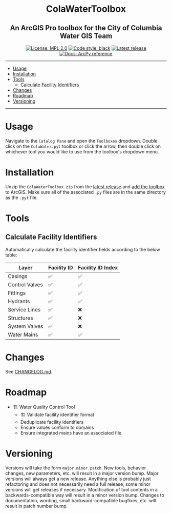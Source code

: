 ﻿<h1 align="center">ColaWaterToolbox</h1>
<h2 align="center">An ArcGIS Pro toolbox for the City of Columbia Water GIS Team</h2>
<p align="center">
<a href="https://opensource.org/licenses/MPL-2.0"><img alt="License: MPL 2.0" src="https://img.shields.io/badge/license-MPL_2.0-brightgreen"></a>
<a href="https://github.com/psf/black"><img alt="Code style: black" src="https://img.shields.io/badge/code%20style-black-000000"></a>
<a href="https://github.com/felix-quark/ColaWaterToolbox/releases"><img alt="Latest release" src="https://img.shields.io/github/v/release/felix-quark/ColaWaterToolbox"></a>
<a href="https://pro.arcgis.com/en/pro-app/latest/arcpy/main/arcgis-pro-arcpy-reference.htm"><img alt="Docs: ArcPy reference" src="https://img.shields.io/badge/docs-ArcPy%20reference-purple"></a>
</p>

---

- [Usage](#usage)
- [Installation](#installation)
- [Tools](#tools)
    - [Calculate Facility Identifiers](#calculate-facility-identifiers)
- [Changes](#changes)
- [Roadmap](#roadmap)
- [Versioning](#versioning)

---

# Usage

Navigate to the `Catalog Pane` and open the `Toolboxes` dropdown.
Double click on the `ColaWater.pyt` toolbox or click the arrow,
then double click on whichever tool you would like to use from the toolbox's dropdown menu.

# Installation

Unzip the `ColaWaterToolbox.zip`
from the [latest release](https://github.com/felix-quark/ColaWaterToolbox/releases)
and [add the toolbox](https://pro.arcgis.com/en/pro-app/latest/help/projects/connect-to-a-toolbox.htm) 
to ArcGIS. Make sure all of the associated `.py` files are in the same directory as the `.pyt` file.

# Tools

## Calculate Facility Identifiers

Automatically calculate the facility identifier fields according to the below table:

|     Layer      | Facility ID | Facility ID Index |
|----------------|-------------|-------------------|
| Casings        |     ✅     |         ✅        |
| Control Valves |     ✅     |         ✅        |
| Fittings       |     ✅     |         ✅        |
| Hydrants       |     ✅     |         ✅        |
| Service Lines  |     ✅     |         ❌        |
| Structures     |     ✅     |         ❌        |
| System Valves  |     ✅     |         ❌        |
| Water Mains    |     ✅     |         ✅        |

# Changes

See [CHANGELOG.md](https://github.com/felix-quark/ColaWaterToolbox/blob/main/CHANGELOG.md).

# Roadmap

- 🏗 Water Quality Control Tool
    - 🏗 Validate facility identifier format
    - Deduplicate facility identifiers
    - Ensure values conform to domains
    - Ensure integrated mains have an associated file

# Versioning

Versions will take the form `major.minor.patch`.
New tools, behavior changes, new parameters, etc. will result in a major version bump.
Major versions will always get a new release. 
Anything else is probably just refactoring and does not necessarily need a full release; 
some minor versions will get releases if necessary.
Modification of tool contents in a backwards-compatible way will result in a minor version bump.
Changes to documentation, wording, small backward-compatible bugfixes, etc. will result in patch number bump.

